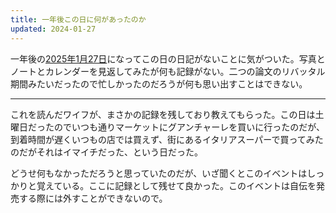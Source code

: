 ```yaml
---
title: 一年後この日に何があったのか
updated: 2024-01-27
---
```


一年後の[2025年1月27日](https://sotaro.io/daily/2025-01-27)になってこの日の日記がないことに気がついた。写真とノートとカレンダーを見返してみたが何も記録がない。二つの論文のリバッタル期間みたいだったので忙しかったのだろうが何も思い出すことはできない。

---

これを読んだワイフが、まさかの記録を残しており教えてもらった。この日は土曜日だったのでいつも通りマーケットにグアンチャーレを買いに行ったのだが、到着時間が遅くいつもの店では買えず、街にあるイタリアスーパーで買ってみたのだがそれはイマイチだった、という日だった。

どうせ何もなかっただろうと思っていたのだが、いざ聞くとこのイベントはしっかりと覚えている。ここに記録として残せて良かった。このイベントは自伝を発売する際には外すことができないので。
